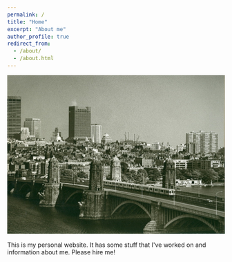 ```yaml
---
permalink: /
title: "Home"
excerpt: "About me"
author_profile: true
redirect_from: 
  - /about/
  - /about.html
---
```



![Longfellow Bridge and the Red Line](images/longfellow.jpg "Photo collection of Brian J Cudahy")


This is my personal website. It has some stuff that I've worked on and information about me. Please hire me!

